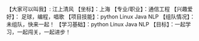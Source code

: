 【大家可以叫我】: 江上清风
【坐标】：上海
【专业/职业】：通信工程
【兴趣爱好】： 足球，编程，唱歌
【项目技能】：python Linux Java NLP
【组队情况】：未组队，快来一起！
【学习基础】：python Linux Java NLP
【目标】：一起学习，一起闯关，一起进步！